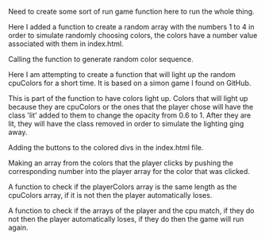 Need to create some sort of run game function here to run the whole thing.








Here I added a function to create a random array with the numbers 1 to 4 in order to simulate randomly choosing colors, the colors have a number value associated with them in index.html.




Calling the function to generate random color sequence.

Here I am attempting to create a function that will light up the random cpuColors for a short time. It is based on a simon game I found on GitHub.











This is part of the function to have colors light up. Colors that will light up because they are cpuColors or the ones that the player chose will have the class 'lit' added to them to change the opacity from 0.6 to 1. After they are lit, they will have the class removed in order to simulate the lighting ging away.






Adding the buttons to the colored divs in the index.html file.











Making an array from the colors that the player clicks by pushing the corresponding number into the player array for the color that was clicked.























A function to check if the playerColors array is the same length as the cpuColors array, if it is not then the player automatically loses.








A function to check if the arrays of the player and the cpu match, if they do not then the player automatically loses, if they do then the game will run again.
